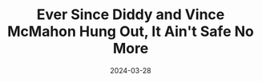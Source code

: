 ---
title: "Ever Since Diddy and Vince McMahon Hung Out, It Ain't Safe No More"
date: 2024-03-28
description: "Ever Since Diddy and Vince McMahon Hung Out, It Ain't Safe No More"
longDescription: >-
    The fellas continue their discussion about Vince McMahon, ponder the curious connection between Diddy and Vince, name The Rock's new villain era and give out their illustrious awards.
    
    P Diddy Can't Stop, Won't Stop F*****n Up Award: Vince McMahon 
    Jon Jones’ Freedom Memorial Award: Teddy Hart
    
    Visit ProWrestlingBlack.org for all We Comin For You Cast episodes! Send questions or comments to WeCominForYouCast@gmail.com
    WCFY online ​  ​
    RVS: @FranchICE06 
    ROD: @R8TED_R
    FB Group: https://bit.ly/3iGwOMw ​ 
    ​IG: https://bit.ly/2NB17ZB  ​  
    
    Follow SOLC Network online
    Instagram: https://bit.ly/39VL542                
    Twitter: https://bit.ly/39aL395                 
    Facebook: https://bit.ly/3sQn7je          ​
    
    To Listen to the podcast
    Podbean https://bit.ly/3t7SDJH             
    YouTube http://bit.ly/3ouZqJU             
    Spotify http://spoti.fi/3pwZZnJ             
    Apple http://apple.co/39rwjD1
duration: "0:55:50"
youtubeId: "q_zFQm507AI"

image: "/uploads/thumbnails/q_zFQm507AI.jpg"
tags: ["wrestling"]
draft: false
---